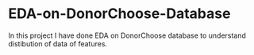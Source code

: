 # EDA-on-DonorChoose-Database
In this project I have done EDA on DonorChoose database to understand distibution of data of features.
